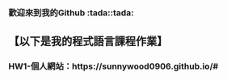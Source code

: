 <h3>歡迎來到我的Github :tada::tada:
<P><h2>【以下是我的程式語言課程作業】</P>
<p><h3>HW1-個人網站：https://sunnywood0906.github.io/#</p>
